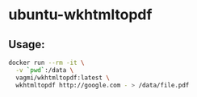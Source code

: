 # ubuntu-wkhtmltopdf

## Usage:
```sh
docker run --rm -it \
  -v `pwd`:/data \
  vagmi/wkhtmltopdf:latest \
  wkhtmltopdf http://google.com - > /data/file.pdf
```
